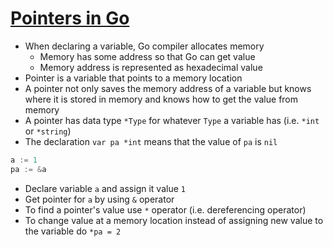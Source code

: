 # [Pointers in Go](https://medium.com/rungo/pointers-in-go-a789eafccd53)

* When declaring a variable, Go compiler allocates memory
  * Memory has some address so that Go can get value
  * Memory address is represented as hexadecimal value
* Pointer is a variable that points to a memory location
* A pointer not only saves the memory address of a variable but knows where it is stored in memory and knows how to get the value from memory
* A pointer has data type `*Type` for whatever `Type` a variable has (i.e. `*int` or `*string`)
* The declaration `var pa *int` means that the value of `pa` is `nil`

```go
a := 1
pa := &a
```

* Declare variable `a` and assign it value `1`
* Get pointer for `a` by using `&` operator
* To find a pointer's value use `*` operator (i.e. dereferencing operator)
* To change value at a memory location instead of assigning new value to the variable do `*pa = 2`
